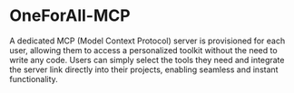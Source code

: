 # OneForAll-MCP
A dedicated MCP (Model Context Protocol) server is provisioned for each user, allowing them to access a personalized toolkit without the need to write any code. Users can simply select the tools they need and integrate the server link directly into their projects, enabling seamless and instant functionality.
